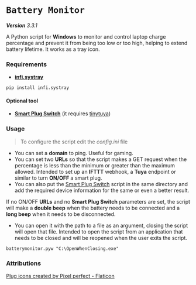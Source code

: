 # `Battery Monitor`

_**Version** 3.3.1_

A Python script for **Windows** to monitor and control laptop charge percentage and prevent it from being too low or too high, helping to extend battery lifetime. It works as a tray icon.

### Requirements
- **[infi.systray](https://github.com/Infinidat/infi.systray)**
```console
pip install infi.systray
```

#### Optional tool
- **[Smart Plug Switch](https://github.com/FyeCobain/Smart-Plug-Switch)**
(it requires [tinytuya](https://github.com/jasonacox/tinytuya))

### Usage

> To configure the script edit the _config.ini_ file

- You can set a **domain** to ping. Useful for gaming.
- You can set two **URLs** so that the script makes a GET request when the percentage is less than the minimum or greater than the maximum allowed. Intended to set up an **IFTTT** webhook, a **Tuya** endpoint or similar to turn **ON/OFF** a smart plug.
- You can also put the [Smart Plug Switch](https://github.com/FyeCobain/Smart-Plug-Switch) script in the same directory and add the required device information for the same or even a better result.

If no ON/OFF **URLs** and no **Smart Plug Switch** parameters are set, the script will make a **double beep** when the battery needs to be connected and a **long beep** when it needs to be disconnected.
- You can open it with the path to a file as an argument, closing the script will open that file. Intended to open the script from an application that needs to be closed and will be reopened when the user exits the script.
```
batterymonitor.pyw "C:\OpenWhenClosing.exe"
```

### Attributions

[Plug icons created by Pixel perfect - Flaticon](https://www.flaticon.com/free-icons/plug)